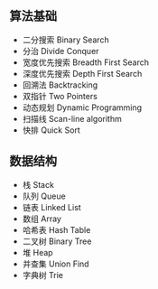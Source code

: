 ## 算法基础

- 二分搜索 Binary Search 
- 分治 Divide Conquer 
- 宽度优先搜索 Breadth First Search 
- 深度优先搜索 Depth First Search
- 回溯法 Backtracking 
- 双指针 Two Pointers 
- 动态规划 Dynamic Programming 
- 扫描线 Scan-line algorithm
- 快排 Quick Sort

## 数据结构

- 栈 Stack
- 队列 Queue
- 链表 Linked List 
- 数组 Array 
- 哈希表 Hash Table
- 二叉树 Binary Tree  
- 堆 Heap
- 并查集 Union Find
- 字典树 Trie